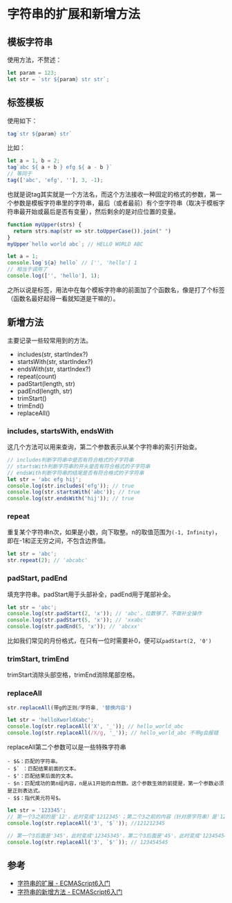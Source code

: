 # 字符串的扩展和新增方法

## 模板字符串
使用方法，不赘述：
```javascript
let param = 123;
let str = `str ${param} str str`;
```

## 标签模板
使用如下：
```javascript
tag`str ${param} str`
```
比如：
```javascript
let a = 1, b = 2;
tag`abc ${ a + b } efg ${ a - b }`
// 等同于
tag(['abc', 'efg', ''], 3, -1);
```
也就是说tag其实就是一个方法名，而这个方法接收一种固定的格式的参数，第一个参数是模板字符串里的字符串，最后（或者最前）有个空字符串（取决于模板字符串最开始或最后是否有变量），然后剩余的是对应位置的变量。

```javascript
function myUpper(strs) {
  return strs.map(str => str.toUpperCase()).join(" ")
}
myUpper`hello world abc`; // HELLO WORLD ABC
```
```javascript
let a = 1;
console.log`${a} hello` // ['', 'hello'] 1
// 相当于调用了
console.log(['', 'hello'], 1);
```

之所以说是标签，用法中在每个模板字符串的前面加了个函数名，像是打了个标签（函数名最好起得一看就知道是干嘛的）。

## 新增方法
主要记录一些较常用到的方法。
* includes(str, startIndex?)
* startsWith(str, startIndex?)
* endsWith(str, startIndex?)
* repeat(count)
* padStart(length, str)
* padEnd(length, str)
* trimStart()
* trimEnd()
* replaceAll()

### includes, startsWith, endsWith
这几个方法可以用来查询，第二个参数表示从某个字符串的索引开始查。
```javascript
// includes判断字符串中是否有符合格式的子字符串
// startsWith判断字符串的开头是否有符合格式的子字符串
// endsWith判断字符串的结尾是否有符合格式的子字符串
let str = 'abc efg hij';
console.log(str.includes('efg')); // true
console.log(str.startsWith('abc')); // true
console.log(str.endsWith('hij')); // true
```


### repeat
重复某个字符串n次，如果是小数，向下取整。n的取值范围为`(-1, Infinity)`，即在-1和正无穷之间，不包含边界值。
```javascript
let str = 'abc';
str.repeat(2); // 'abcabc'
```

### padStart, padEnd
填充字符串。padStart用于头部补全，padEnd用于尾部补全。
```javascript
let str = 'abc';
console.log(str.padStart(2, 'x')); // 'abc'，位数够了，不做补全操作
console.log(str.padStart(5, 'x')); // 'xxabc'
console.log(str.padEnd(5, 'x')); // 'abcxx'
```
比如我们常见的月份格式，在只有一位时需要补0，便可以`padStart(2, '0')`

### trimStart, trimEnd
trimStart消除头部空格，trimEnd消除尾部空格。

### replaceAll
```javascript
str.replaceAll(带g的正则/字符串, '替换内容')
```

``` javascript
let str = 'helloXworldXabc';
console.log(str.replaceAll('X', '_')); // hello_world_abc
console.log(str.replaceAll(/X/g, '_')); // hello_world_abc 不带g会报错
```

replaceAll第二个参数可以是一些特殊字符串
```
- $&：匹配的字符串。
- $` ：匹配结果前面的文本。
- $'：匹配结果后面的文本。
- $n：匹配成功的第n组内容，n是从1开始的自然数。这个参数生效的前提是，第一个参数必须是正则表达式。
- $$：指代美元符号$。
``` 

```javascript
let str = '123345';
// 第一个3之前的是'12'，此时变成'1212345'；第二个3之前的内容（针对原字符串）是'123'，'121212345'
console.log(str.replaceAll('3', '$`')); //121212345   

// 第一个3后面是'345'，此时变成'12345345'，第二个3后面是'45'，此时变成'123454545'
console.log(str.replaceAll('3', `$'`)); // 123454545
```

## 参考
* [字符串的扩展 - ECMAScript6入门](https://es6.ruanyifeng.com/#docs/string)
* [字符串的新增方法 - ECMAScript6入门](https://es6.ruanyifeng.com/#docs/string-methods)
